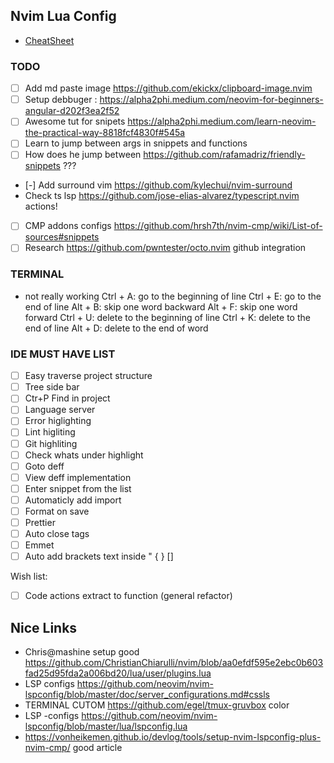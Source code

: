 ## Nvim Lua Config

- [CheatSheet](~/.config/nvim/docs/cheat_sheet.md)

### TODO
  
- [ ] Add md paste image https://github.com/ekickx/clipboard-image.nvim
- [ ] Setup debbuger : https://alpha2phi.medium.com/neovim-for-beginners-angular-d202f3ea2f52
- [ ] Awesome tut for snipets https://alpha2phi.medium.com/learn-neovim-the-practical-way-8818fcf4830f#545a
- [ ] Learn to jump between args in snippets and functions
- [ ] How does he jump between https://github.com/rafamadriz/friendly-snippets ???
- [-] Add surround vim https://github.com/kylechui/nvim-surround
- Check ts lsp https://github.com/jose-elias-alvarez/typescript.nvim actions!

- [ ] CMP addons configs https://github.com/hrsh7th/nvim-cmp/wiki/List-of-sources#snippets
- [ ] Research https://github.com/pwntester/octo.nvim github integration
### TERMINAL

- not really working
  Ctrl + A: go to the beginning of line
  Ctrl + E: go to the end of line
  Alt + B: skip one word backward
  Alt + F: skip one word forward
  Ctrl + U: delete to the beginning of line
  Ctrl + K: delete to the end of line
  Alt + D: delete to the end of word

### IDE MUST HAVE LIST

- [ ] Easy traverse project structure
- [ ] Tree side bar
- [ ] Ctr+P Find in project
- [ ] Language server
- [ ] Error higlighting
- [ ] Lint higliting
- [ ] Git highliting
- [ ] Check whats under highlight
- [ ] Goto deff
- [ ] View deff implementation
- [ ] Enter snippet from the list
- [ ] Automaticly add import
- [ ] Format on save
- [ ] Prettier
- [ ] Auto close tags
- [ ] Emmet
- [ ] Auto add brackets text inside " { } []

Wish list:

- [ ] Code actions extract to function (general refactor)

## Nice Links

- Chris@mashine setup good https://github.com/ChristianChiarulli/nvim/blob/aa0efdf595e2ebc0b603fad25d95fda2a006bd20/lua/user/plugins.lua
- LSP configs https://github.com/neovim/nvim-lspconfig/blob/master/doc/server_configurations.md#cssls
- TERMINAL CUTOM https://github.com/egel/tmux-gruvbox color
- LSP -configs https://github.com/neovim/nvim-lspconfig/blob/master/lua/lspconfig.lua
- https://vonheikemen.github.io/devlog/tools/setup-nvim-lspconfig-plus-nvim-cmp/ good article

